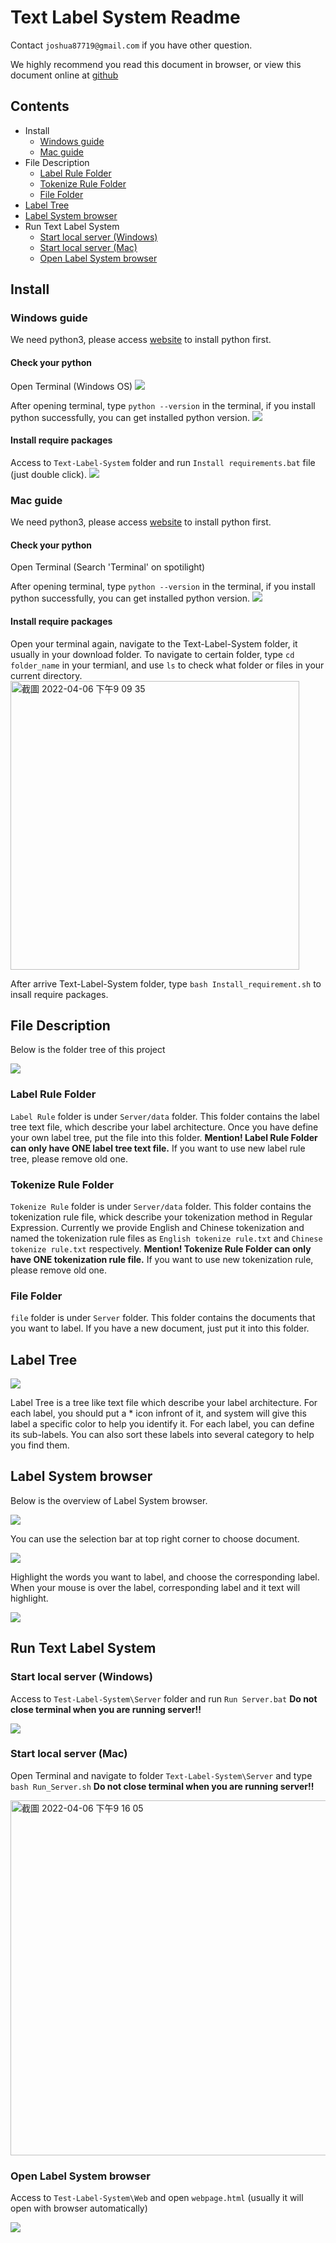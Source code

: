 # Text Label System Readme

Contact `joshua87719@gmail.com` if you have other question.

We highly recommend you read this document in browser, or view this document online at [github](https://github.com/JueXiuHuang/Text-Label-System.git)

## Contents
* Install
  * [Windows guide](#windows-guide)
  * [Mac guide](#mac-guide)
* File Description
  * [Label Rule Folder](#label-rule-folder)
  * [Tokenize Rule Folder](#tokenize-rule-folder)
  * [File Folder](#file-folder)
* [Label Tree](#label-tree)
* [Label System browser](#label-system-browser)
* Run Text Label System
  * [Start local server (Windows)](#start-local-server-windows)
  * [Start local server (Mac)](#start-local-server-mac)
  * [Open Label System browser](#open-label-system-browser)



## Install

### Windows guide

We need python3, please access [website](https://www.python.org/downloads/) to install python first.

#### Check your python
Open Terminal (Windows OS)
![](https://i.imgur.com/GgFsk5v.png)

After opening terminal, type `python --version` in the terminal, if you install python successfully, you can get installed python version.
![](https://i.imgur.com/p9aCSpp.png)

#### Install require packages
Access to `Text-Label-System` folder and run `Install requirements.bat` file (just double click).
![](https://i.imgur.com/VzUssRg.png)


### Mac guide
We need python3, please access [website](https://www.dataquest.io/blog/installing-python-on-mac/) to install python first.

#### Check your python
Open Terminal (Search 'Terminal' on spotilight)

After opening terminal, type `python --version` in the terminal, if you install python successfully, you can get installed python version.
![](https://i.imgur.com/p9aCSpp.png)

#### Install require packages
Open your terminal again, navigate to the Text-Label-System folder, it usually in your download folder.
To navigate to certain folder, type `cd folder_name` in your termianl, and use `ls` to check what folder or files in your current directory.
<img width="462" alt="截圖 2022-04-06 下午9 09 35" src="https://user-images.githubusercontent.com/32955131/161982281-3747e1c7-f6f3-4ae6-b0e4-d24743d2d229.png">

After arrive Text-Label-System folder, type `bash Install_requirement.sh` to insall require packages.



## File Description
Below is the folder tree of this project

![](https://i.imgur.com/7uSPfXx.png)

### Label Rule Folder
`Label Rule` folder is under `Server/data` folder. This folder contains the label tree text file, which describe your label architecture.
Once you have define your own label tree, put the file into this folder.
**Mention! Label Rule Folder can only have ONE label tree text file.** If you want to use new label rule tree, please remove old one.

### Tokenize Rule Folder
`Tokenize Rule` folder is under `Server/data` folder. This folder contains the tokenization rule file, whick describe your tokenization method in Regular Expression. Currently we provide English and Chinese tokenization and named the tokenization rule files as `English tokenize rule.txt` and `Chinese tokenize rule.txt` respectively.
**Mention! Tokenize Rule Folder can only have ONE tokenization rule file.** If you want to use new tokenization rule, please remove old one.

### File Folder
`file` folder is under `Server` folder. This folder contains the documents that you want to label. If you have a new document, just put it into this folder.



## Label Tree

![](https://i.imgur.com/7LZE61p.png)

Label Tree is a tree like text file which describe your label architecture.
For each label, you should put a * icon infront of it, and system will give this label a specific color to help you identify it.
For each label, you can define its sub-labels.
You can also sort these labels into several category to help you find them.



## Label System browser
Below is the overview of Label System browser.

![](https://i.imgur.com/PMcqGSe.png)

You can use the selection bar at top right corner to choose document.

![](https://i.imgur.com/Zvz7lqZ.png)

Highlight the words you want to label, and choose the corresponding label.
When your mouse is over the label, corresponding label and it text will highlight.

![](https://i.imgur.com/0M5tsHN.gif)



## Run Text Label System
### Start local server (Windows)
Access to `Test-Label-System\Server` folder and run `Run Server.bat`
**Do not close terminal when you are running server!!**

![](https://i.imgur.com/tWzXu74.png)

### Start local server (Mac)
Open Terminal and navigate to folder `Text-Label-System\Server` and type `bash Run_Server.sh`
**Do not close terminal when you are running server!!**

<img width="568" alt="截圖 2022-04-06 下午9 16 05" src="https://user-images.githubusercontent.com/32955131/161983421-5e196888-c697-414d-8d97-b4ffce385b8c.png">

### Open Label System browser
Access to `Test-Label-System\Web` and open `webpage.html` (usually it will open with browser automatically)

![](https://i.imgur.com/oRBc7pJ.png)

